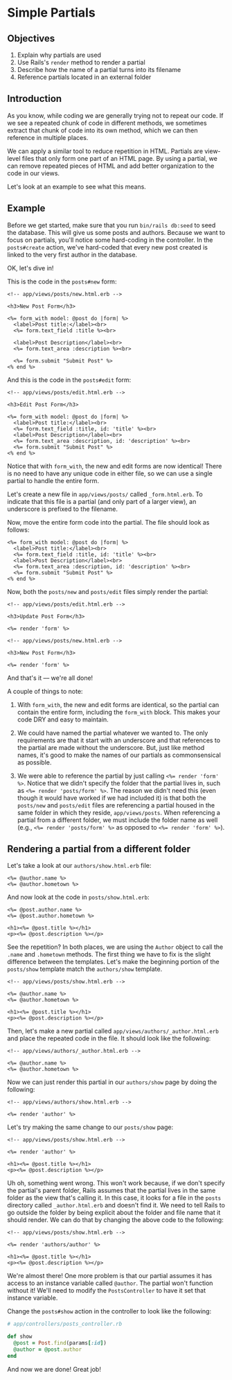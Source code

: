 # Simple Partials

## Objectives

1. Explain why partials are used
2. Use Rails's `render` method to render a partial
3. Describe how the name of a partial turns into its filename
4. Reference partials located in an external folder

## Introduction

As you know, while coding we are generally trying not to repeat our code. If we see a repeated chunk of code in different methods, we sometimes extract that chunk of code into its own method, which we can then reference in multiple places.

We can apply a similar tool to reduce repetition in HTML. Partials are view-level files that only form one part of an HTML page. By using a partial, we can remove repeated pieces of HTML and add better organization to the code in our views.

Let's look at an example to see what this means.

## Example

Before we get started, make sure that you run `bin/rails db:seed` to seed the database. This will give us some posts and authors. Because we want to focus on partials, you'll notice some hard-coding in the controller. In the `posts#create` action, we've hard-coded that every new post created is linked to the very first author in the database.

OK, let's dive in!

This is the code in the `posts#new` form:

```erb
<!-- app/views/posts/new.html.erb -->

<h3>New Post Form</h3>

<%= form_with model: @post do |form| %>
  <label>Post title:</label><br>
  <%= form.text_field :title %><br>

  <label>Post Description</label><br>
  <%= form.text_area :description %><br>

  <%= form.submit "Submit Post" %>
<% end %>
```

And this is the code in the `posts#edit` form:

```erb
<!-- app/views/posts/edit.html.erb -->

<h3>Edit Post Form</h3>

<%= form_with model: @post do |form| %>
  <label>Post title:</label><br>
  <%= form.text_field :title, id: 'title' %><br>
  <label>Post Description</label><br>
  <%= form.text_area :description, id: 'description' %><br>
  <%= form.submit "Submit Post" %>
<% end %>
```

Notice that with `form_with`, the new and edit forms are now identical! There is no need to have any unique code in either file, so we can use a single partial to handle the entire form.

Let's create a new file in `app/views/posts/` called `_form.html.erb`. To indicate that this file is a partial (and only part of a larger view), an underscore is prefixed to the filename.

Now, move the entire form code into the partial. The file should look as follows:

```erb
<%= form_with model: @post do |form| %>
  <label>Post title:</label><br>
  <%= form.text_field :title, id: 'title' %><br>
  <label>Post Description</label><br>
  <%= form.text_area :description, id: 'description' %><br>
  <%= form.submit "Submit Post" %>
<% end %>
```

Now, both the `posts/new` and `posts/edit` files simply render the partial:

```erb
<!-- app/views/posts/edit.html.erb -->

<h3>Update Post Form</h3>

<%= render 'form' %>
```

```erb
<!-- app/views/posts/new.html.erb -->

<h3>New Post Form</h3>

<%= render 'form' %>
```

And that's it –– we're all done!

A couple of things to note:

1. With `form_with`, the new and edit forms are identical, so the partial can contain the entire form, including the `form_with` block. This makes your code DRY and easy to maintain.

2. We could have named the partial whatever we wanted to. The only requirements are that it start with an underscore and that references to the partial are made without the underscore. But, just like method names, it's good to make the names of our partials as commonsensical as possible.

3. We were able to reference the partial by just calling `<%= render 'form' %>`.  Notice that we didn't specify the folder that the partial lives in, such as `<%= render 'posts/form' %>`. The reason we didn't need this (even though it would have worked if we had included it) is that both the `posts/new` and `posts/edit` files are referencing a partial housed in the same folder in which they reside, `app/views/posts`. When referencing a partial from a different folder, we must include the folder name as well (e.g., `<%= render 'posts/form' %>` as opposed to `<%= render 'form' %>`).

## Rendering a partial from a different folder

Let's take a look at our `authors/show.html.erb` file:

```erb
<%= @author.name %>
<%= @author.hometown %>
```

And now look at the code in `posts/show.html.erb`:

```erb
<%= @post.author.name %>
<%= @post.author.hometown %>

<h1><%= @post.title %></h1>
<p><%= @post.description %></p>
```

See the repetition? In both places, we are using the `Author` object to call the `.name` and `.hometown` methods. The first thing we have to fix is the slight difference between the templates. Let's make the beginning portion of the `posts/show` template match the `authors/show` template.

```erb
<!-- app/views/posts/show.html.erb -->

<%= @author.name %>
<%= @author.hometown %>

<h1><%= @post.title %></h1>
<p><%= @post.description %></p>
```

Then, let's make a new partial called `app/views/authors/_author.html.erb` and place the repeated code in the file. It should look like the following:

```erb
<!-- app/views/authors/_author.html.erb -->

<%= @author.name %>
<%= @author.hometown %>
```

Now we can just render this partial in our `authors/show` page by doing the following:

```erb
<!-- app/views/authors/show.html.erb -->

<%= render 'author' %>
```

Let's try making the same change to our `posts/show` page:

```erb
<!-- app/views/posts/show.html.erb -->

<%= render 'author' %>

<h1><%= @post.title %></h1>
<p><%= @post.description %></p>
```

Uh oh, something went wrong. This won't work because, if we don't specify the partial's parent folder, Rails assumes that the partial lives in the same folder as the view that's calling it. In this case, it looks for a file in the `posts` directory called `_author.html.erb` and doesn't find it. We need to tell Rails to go outside the folder by being explicit about the folder and file name that it should render. We can do that by changing the above code to the following:

```erb
<!-- app/views/posts/show.html.erb -->

<%= render 'authors/author' %>

<h1><%= @post.title %></h1>
<p><%= @post.description %></p>
```

We're almost there! One more problem is that our partial assumes it has access to an instance variable called `@author`. The partial won't function without it! We'll need to modify the `PostsController` to have it set that instance variable.

Change the `posts#show` action in the controller to look like the following:

```ruby
# app/controllers/posts_controller.rb

def show
  @post = Post.find(params[:id])
  @author = @post.author
end
```

And now we are done! Great job!
